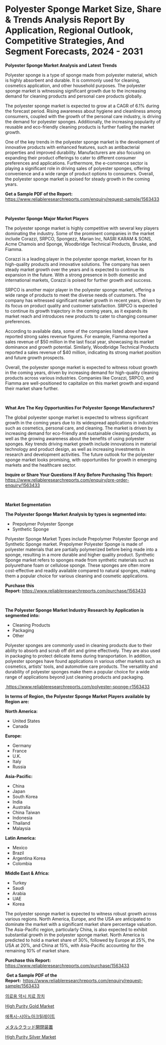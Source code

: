 <p><h1>Polyester Sponge Market Size, Share & Trends Analysis Report By Application, Regional Outlook, Competitive Strategies, And Segment Forecasts, 2024 - 2031</h1></p><p><strong>Polyester Sponge Market Analysis and Latest Trends</strong></p>
<p><p>Polyester sponge is a type of sponge made from polyester material, which is highly absorbent and durable. It is commonly used for cleaning, cosmetics application, and other household purposes. The polyester sponge market is witnessing significant growth due to the increasing demand for cleaning products and personal care products globally.</p><p>The polyester sponge market is expected to grow at a CAGR of 6.1% during the forecast period. Rising awareness about hygiene and cleanliness among consumers, coupled with the growth of the personal care industry, is driving the demand for polyester sponges. Additionally, the increasing popularity of reusable and eco-friendly cleaning products is further fueling the market growth.</p><p>One of the key trends in the polyester sponge market is the development of innovative products with enhanced features, such as antibacterial properties and improved durability. Manufacturers are also focusing on expanding their product offerings to cater to different consumer preferences and applications. Furthermore, the e-commerce sector is playing a significant role in driving sales of polyester sponges, offering convenience and a wide range of product options to consumers. Overall, the polyester sponge market is poised for steady growth in the coming years.</p></p>
<p><strong>Get a Sample PDF of the Report:&nbsp;</strong> <a href="https://www.reliableresearchreports.com/enquiry/request-sample/1563433">https://www.reliableresearchreports.com/enquiry/request-sample/1563433</a></p>
<p>&nbsp;</p>
<p><strong>Polyester Sponge Major Market Players</strong></p>
<p><p>The polyester sponge market is highly competitive with several key players dominating the industry. Some of the prominent companies in the market include Corazzi, SRPCO, Spongezz, Marian Inc, NASRI KARAM & SONS, Acme Chamois and Sponge, Woodbridge Technical Products, Bruske, and Fiamma.</p><p>Corazzi is a leading player in the polyester sponge market, known for its high-quality products and innovative solutions. The company has seen steady market growth over the years and is expected to continue its expansion in the future. With a strong presence in both domestic and international markets, Corazzi is poised for further growth and success.</p><p>SRPCO is another major player in the polyester sponge market, offering a wide range of products to meet the diverse needs of customers. The company has witnessed significant market growth in recent years, driven by its focus on product quality and customer satisfaction. SRPCO is expected to continue its growth trajectory in the coming years, as it expands its market reach and introduces new products to cater to changing consumer preferences.</p><p>According to available data, some of the companies listed above have reported strong sales revenue figures. For example, Fiamma reported a sales revenue of $50 million in the last fiscal year, showcasing its market dominance and growth potential. Similarly, Woodbridge Technical Products reported a sales revenue of $40 million, indicating its strong market position and future growth prospects.</p><p>Overall, the polyester sponge market is expected to witness robust growth in the coming years, driven by increasing demand for high-quality cleaning products across various industries. Companies like Corazzi, SRPCO, and Fiamma are well-positioned to capitalize on this market growth and expand their market share further.</p></p>
<p>&nbsp;</p>
<p><strong>What Are The Key Opportunities For Polyester Sponge Manufacturers?</strong></p>
<p><p>The global polyester sponge market is expected to witness significant growth in the coming years due to its widespread applications in industries such as cosmetics, personal care, and cleaning. The market is driven by increasing demand for eco-friendly and sustainable cleaning products, as well as the growing awareness about the benefits of using polyester sponges. Key trends driving market growth include innovations in material technology and product design, as well as increasing investments in research and development activities. The future outlook for the polyester sponge market looks promising, with opportunities for growth in emerging markets and the healthcare sector.</p></p>
<p><strong>Inquire or Share Your Questions If Any Before Purchasing This Report:</strong> <a href="https://www.reliableresearchreports.com/enquiry/pre-order-enquiry/1563433">https://www.reliableresearchreports.com/enquiry/pre-order-enquiry/1563433</a></p>
<p>&nbsp;</p>
<p><strong>Market Segmentation</strong></p>
<p><strong>The Polyester Sponge Market Analysis by types is segmented into:</strong></p>
<p><ul><li>Prepolymer Polyester Sponge</li><li>Synthetic Sponge</li></ul></p>
<p><p>Polyester Sponge Market Types include Prepolymer Polyester Sponge and Synthetic Sponge market. Prepolymer Polyester Sponge is made of polyester materials that are partially polymerized before being made into a sponge, resulting in a more durable and higher quality product. Synthetic Sponge market refers to sponges made from synthetic materials such as polyurethane foam or cellulose sponge. These sponges are often more cost-effective and readily available compared to natural sponges, making them a popular choice for various cleaning and cosmetic applications.</p></p>
<p><strong>Purchase this Report:&nbsp;</strong><a href="https://www.reliableresearchreports.com/purchase/1563433">https://www.reliableresearchreports.com/purchase/1563433</a></p>
<p>&nbsp;</p>
<p><strong>The Polyester Sponge Market Industry Research by Application is segmented into:</strong></p>
<p><ul><li>Cleaning Products</li><li>Packaging</li><li>Other</li></ul></p>
<p><p>Polyester sponges are commonly used in cleaning products due to their ability to absorb and scrub off dirt and grime effectively. They are also used in packaging to protect delicate items during transportation. In addition, polyester sponges have found applications in various other markets such as cosmetics, artists' tools, and automotive care products. The versatility and durability of polyester sponges make them a popular choice for a wide range of applications beyond just cleaning products and packaging.</p></p>
<p><a href="https://www.reliableresearchreports.com/polyester-sponge-r1563433">&nbsp;https://www.reliableresearchreports.com/polyester-sponge-r1563433</a></p>
<p><strong>In terms of Region, the Polyester Sponge Market Players available by Region are:</strong></p>
<p>
    <p> <strong> North America: </strong>
        <ul>
            <li>United States</li>
            <li>Canada</li>
        </ul>
        </p> 
    <p> <strong> Europe: </strong>
        <ul>
            <li>Germany</li>
            <li>France</li>
            <li>U.K.</li>
            <li>Italy</li>
            <li>Russia</li>
        </ul>
        </p> 
    <p> <strong> Asia-Pacific: </strong>
        <ul>
            <li>China</li>
            <li>Japan</li>
            <li>South Korea</li>
            <li>India</li>
            <li>Australia</li>
            <li>China Taiwan</li>
            <li>Indonesia</li>
            <li>Thailand</li>
            <li>Malaysia</li>
        </ul>
        </p> 
    <p> <strong> Latin America: </strong>
        <ul>
            <li>Mexico</li>
            <li>Brazil</li>
            <li>Argentina Korea</li>
            <li>Colombia</li>
        </ul>
        </p> 
    <p> <strong> Middle East & Africa: </strong>
        <ul>
            <li>Turkey</li>
            <li>Saudi</li>
            <li>Arabia</li>
            <li>UAE</li>
            <li>Korea</li>
        </ul>
    </p>
    </p>
<p><p>The polyester sponge market is expected to witness robust growth across various regions. North America, Europe, and the USA are anticipated to dominate the market with a significant market share percentage valuation. The Asia-Pacific region, particularly China, is also expected to exhibit substantial growth in the polyester sponge market. North America is predicted to hold a market share of 30%, followed by Europe at 25%, the USA at 20%, and China at 15%, with Asia-Pacific accounting for the remaining 10% of market share.</p></p>
<p><strong>Purchase this Report: </strong><a href="https://www.reliableresearchreports.com/purchase/1563433">https://www.reliableresearchreports.com/purchase/1563433</a></p>
<p>&nbsp;<strong>Get a Sample PDF of the Report:&nbsp;&nbsp;</strong><a href="https://www.reliableresearchreports.com/enquiry/request-sample/1563433">https://www.reliableresearchreports.com/enquiry/request-sample/1563433</a></p>
<p><strong></strong></p>
<p><p><a href="https://medium.com/@darrellacocha676/%EA%B8%80%EB%A1%9C%EB%B2%8C-%EC%9D%98%EB%A3%8C-%EC%95%88%EA%B5%AC%EB%B6%88%EA%B7%A0%EC%B9%98-%EC%B9%98%EB%A3%8C-%EC%9E%A5%EC%B9%98-%EC%8B%9C%EC%9E%A5-%EC%A0%9C%ED%92%88-%EC%9C%A0%ED%98%95-%EC%9D%91%EC%9A%A9-%EC%A7%80%EC%97%AD-%EB%B0%8F-%EA%B8%B0%EC%97%85%EB%B3%84-%EC%82%B0%EC%97%85-%EC%84%B8%EA%B7%B8%EB%A8%BC%ED%8A%B8-%EC%A0%84%EB%A7%9D-%EC%8B%9C%EC%9E%A5-%ED%8F%89%EA%B0%80-%EA%B2%BD%EC%9F%81-%EC%83%81%ED%99%A9-%ED%8A%B8%EB%A0%8C%EB%93%9C-%EB%B0%8F-%EC%98%88%EC%B8%A1-2024-2031-a6cd895232e3">의료용 약시 치료 장치</a></p><p><a href="https://github.com/julyju69/Market-Research-Report-List-3/blob/main/high-purity-gold-market.md">High Purity Gold Market</a></p><p><a href="https://medium.com/@darrellacocha676/%EA%B8%80%EB%A1%9C%EB%B2%8C-%EC%97%90%ED%8F%AD%EC%8B%9C-%EC%8B%9C%EC%95%84%EB%85%B8%EC%95%84%ED%81%AC%EB%A6%B4%EB%A0%88%EC%9D%B4%ED%8A%B8-%EC%82%B0%EC%97%85-%EC%9C%A0%ED%98%95-%EC%9D%91%EC%9A%A9-%EC%8B%9C%EC%9E%A5-%EC%B0%B8%EA%B0%80%EC%9E%90-%EC%A7%80%EC%97%AD%EB%B3%84-%EC%84%B1%EC%9E%A5-%EB%B6%84%EC%84%9D-%EB%B0%8F-%EB%AF%B8%EB%9E%98-%EC%8B%9C%EB%82%98%EB%A6%AC%EC%98%A4-2024-2031-4f34a745eb46">에폭시-시아노아크릴레이트</a></p><p><a href="https://medium.com/@chloekessler01/%E9%87%91%E5%B1%9E%E8%A2%AB%E8%A6%86%E3%82%B9%E3%82%A4%E3%83%83%E3%83%81%E3%82%AE%E3%82%A2%E3%81%AE%E5%B8%82%E5%A0%B4%E8%A6%8F%E6%A8%A1%E3%81%8A%E3%82%88%E3%81%B3%E3%82%B7%E3%82%A7%E3%82%A2%E5%88%86%E6%9E%90-%E6%88%90%E9%95%B7%E3%83%88%E3%83%AC%E3%83%B3%E3%83%89%E3%81%A8%E4%BA%88%E6%B8%AC2024%E5%B9%B4-2031%E5%B9%B4-b1110e621a6e">メタルクラッド開閉装置</a></p><p><a href="https://github.com/gdfhhhj/Market-Research-Report-List-5/blob/main/high-purity-silver-market.md">High Purity Silver Market</a></p></p>